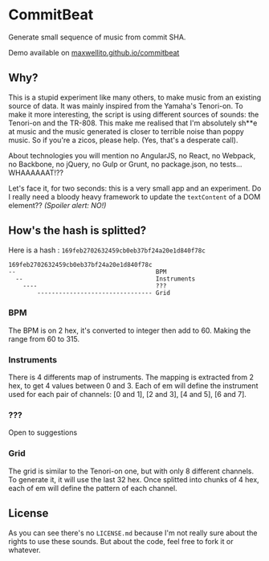 # CommitBeat

Generate small sequence of music from commit SHA.

Demo available on [maxwellito.github.io/commitbeat](http://maxwellito.github.io/commitbeat)

## Why?

This is a stupid experiment like many others, to make music from an existing source of data. It was mainly inspired from the Yamaha's Tenori-on. To make it more interesting, the script is using different sources of sounds: the Tenori-on and the TR-808. This make me realised that I'm absolutely sh**e at music and the music generated is closer to terrible noise than poppy music. So if you're a zicos, please help. (Yes, that's a desperate call).

About technologies you will mention no AngularJS, no React, no Webpack, no Backbone, no jQuery, no Gulp or Grunt, no package.json, no tests... WHAAAAAAT!??

Let's face it, for two seconds: this is a very small app and an experiment. Do I really need a bloody heavy framework to update the `textContent` of a DOM element?? *(Spoiler alert: NO!)*

## How's the hash is splitted?

Here is a hash : `169feb2702632459cb0eb37bf24a20e1d840f78c`

```
169feb2702632459cb0eb37bf24a20e1d840f78c
--                                       BPM
  --                                     Instruments
    ----                                 ???
        -------------------------------- Grid
```

### BPM

The BPM is on 2 hex, it's converted to integer then add to 60. Making the range from 60 to 315.

### Instruments

There is 4 differents map of instruments. The mapping is extracted from 2 hex, to get 4 values between 0 and 3. Each of em will define the instrument used for each pair of channels: [0 and 1], [2 and 3], [4 and 5], [6 and 7].

### ???

Open to suggestions

### Grid

The grid is similar to the Tenori-on one, but with only 8 different channels. To generate it, it will use the last 32 hex. Once splitted into chunks of 4 hex, each of em will define the pattern of each channel.


## License

As you can see there's no `LICENSE.md` because I'm not really sure about the rights to use these sounds. But about the code, feel free to fork it or whatever.
